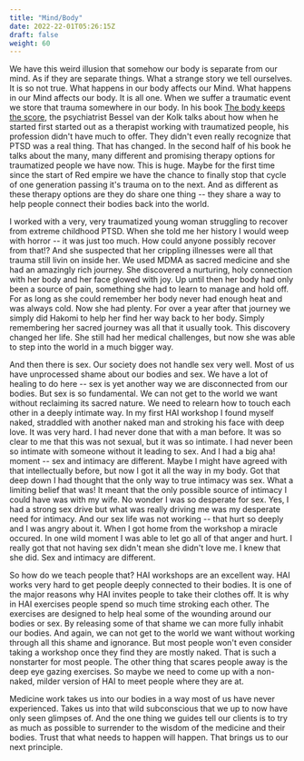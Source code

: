 ```yaml
---
title: "Mind/Body"
date: 2022-22-01T05:26:15Z
draft: false
weight: 60
---
```

We have this weird illusion that somehow our body is separate from our mind. As if they are separate things. What a strange story we tell ourselves. It is so not true. What happens in our body affects our Mind. What happens in our Mind affects our body. It is all one.
When we suffer a traumatic event we store that trauma somewhere in our body. In his book [The body keeps the score](https://en.wikipedia.org/wiki/The_Body_Keeps_the_Score), the psychiatrist  Bessel van der Kolk talks about how when he started first started out as a therapist working with traumatized people, his profession didn't have much to offer. They didn't even really recognize that PTSD was a real thing. That has changed. In the second half of his book he talks about the many, many different and promising therapy options for traumatized people we have now. This is huge. Maybe for the first time since the start of Red empire we have the chance to finally stop that cycle of one generation passing it's trauma on to the next. And as different as these therapy options are they do share one thing -- they share a way to help people connect their bodies back into the world.

I worked with a very, very traumatized young woman struggling to recover from extreme childhood PTSD. When she told me her history I would weep with horror -- it was just too much. How could anyone possibly recover from that!? And she suspected that her crippling illnesses were all that trauma still livin on inside her. We used MDMA as sacred medicine and she had an amazingly rich journey. She discovered a nurturing, holy connection with her body and her face glowed with joy. Up until then her body had only been a source of pain, something she had to learn to manage and hold off. For as long as she could remember her body never had enough heat and was always cold. Now she had plenty. For over a year after that journey we simply did Hakomi to help her find her way back to her body. Simply remembering her sacred journey was all that it usually took. This discovery changed her life. She still had her medical challenges, but now she was able to step into the world in a much bigger way.

And then there is sex. Our society does not handle sex very well. Most of us have unprocessed shame about our bodies and sex. We have a lot of healing to do here -- sex is yet another way we are disconnected from our bodies.  But sex is so fundamental. We can not get to the world we want without reclaiming its sacred nature. We need to relearn how to touch each other in a deeply intimate way. In my first HAI workshop I found myself naked, straddled with another naked man and stroking his face with deep love. It was very hard. I had never done that with a man before. It was so clear to me that this was not sexual, but it was so intimate. I had never been so intimate with someone without it leading to sex. And I had a big aha! moment -- sex and intimacy are different. Maybe I might have agreed with that intellectually before, but now I got it all the way in my body. Got that deep down I had thought that the only way to true intimacy was sex. What a limiting belief that was! It meant that the only possible source of intimacy I could have was with my wife. No wonder I was so desperate for sex. Yes, I had a strong sex drive but what was really driving me was my desperate need for intimacy. And our sex life was not working -- that hurt so deeply and I was angry about it. When I got home from the workshop a miracle occured. In one wild moment I was able to let go all of that anger and hurt. I really got that not having sex didn't mean she didn't love me. I knew that she did. Sex and intimacy are different.

So how do we teach people that? HAI workshops are an excellent way. HAI works very hard to get people deeply connected to their bodies. It is one of the major reasons why HAI invites people to take their clothes off. It is why in HAI exercises people spend so much time stroking each other. The exercises are designed to help heal some of the wounding around our bodies or sex. By releasing some of that shame we can more fully inhabit our bodies. And again, we can not get to the world we want without working through all this shame and ignorance. But most people won't even consider taking a workshop once they find they are mostly naked. That is such a nonstarter for most people. The other thing that scares people away is the deep eye gazing exercises. So maybe we need to come up with a non-naked, milder version of HAI to meet people where they are at.

Medicine work takes us into our bodies in a way most of us have never experienced. Takes us into that wild subconscious that we up to now have only seen glimpses of. And the one thing we guides tell our clients is to try as much as possible to surrender to the wisdom of the medicine and their bodies. Trust that what needs to happen will happen. That brings us to our next principle.
